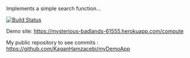 Implements a simple search function...

[![Build Status](https://travis-ci.org/KaganHamzacebi/myDemoApp.svg?branch=master)](https://travis-ci.org/KaganHamzacebi/myDemoApp)

Demo site: https://mysterious-badlands-61555.herokuapp.com/compute

My public repository to see commits : https://github.com/KaganHamzacebi/myDemoApp
